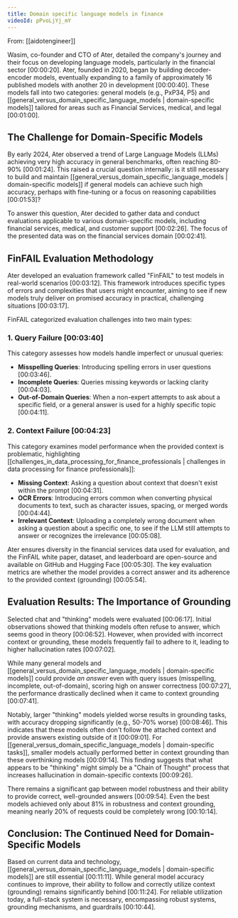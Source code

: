 ```yaml
---
title: Domain specific language models in finance
videoId: pPvoLjYj_mY
---
```


From: [[aidotengineer]] <br/> 

Wasim, co-founder and CTO of Ater, detailed the company's journey and their focus on developing language models, particularly in the financial sector <a class="yt-timestamp" data-t="00:00:20">[00:00:20]</a>. Ater, founded in 2020, began by building decoder-encoder models, eventually expanding to a family of approximately 16 published models with another 20 in development <a class="yt-timestamp" data-t="00:00:40">[00:00:40]</a>. These models fall into two categories: general models (e.g., PxP34, P5) and [[general_versus_domain_specific_language_models | domain-specific models]] tailored for areas such as Financial Services, medical, and legal <a class="yt-timestamp" data-t="00:01:00">[00:01:00]</a>.

## The Challenge for Domain-Specific Models

By early 2024, Ater observed a trend of Large Language Models (LLMs) achieving very high accuracy in general benchmarks, often reaching 80-90% <a class="yt-timestamp" data-t="00:01:24">[00:01:24]</a>. This raised a crucial question internally: is it still necessary to build and maintain [[general_versus_domain_specific_language_models | domain-specific models]] if general models can achieve such high accuracy, perhaps with fine-tuning or a focus on reasoning capabilities <a class="yt-timestamp" data-t="00:01:53">[00:01:53]</a>?

To answer this question, Ater decided to gather data and conduct evaluations applicable to various domain-specific models, including financial services, medical, and customer support <a class="yt-timestamp" data-t="00:02:26">[00:02:26]</a>. The focus of the presented data was on the financial services domain <a class="yt-timestamp" data-t="00:02:41">[00:02:41]</a>.

## FinFAIL Evaluation Methodology

Ater developed an evaluation framework called "FinFAIL" to test models in real-world scenarios <a class="yt-timestamp" data-t="00:03:12">[00:03:12]</a>. This framework introduces specific types of errors and complexities that users might encounter, aiming to see if new models truly deliver on promised accuracy in practical, challenging situations <a class="yt-timestamp" data-t="00:03:17">[00:03:17]</a>.

FinFAIL categorized evaluation challenges into two main types:

### 1. Query Failure <a class="yt-timestamp" data-t="00:03:40">[00:03:40]</a>
This category assesses how models handle imperfect or unusual queries:
*   **Misspelling Queries**: Introducing spelling errors in user questions <a class="yt-timestamp" data-t="00:03:46">[00:03:46]</a>.
*   **Incomplete Queries**: Queries missing keywords or lacking clarity <a class="yt-timestamp" data-t="00:04:03">[00:04:03]</a>.
*   **Out-of-Domain Queries**: When a non-expert attempts to ask about a specific field, or a general answer is used for a highly specific topic <a class="yt-timestamp" data-t="00:04:11">[00:04:11]</a>.

### 2. Context Failure <a class="yt-timestamp" data-t="00:04:23">[00:04:23]</a>
This category examines model performance when the provided context is problematic, highlighting [[challenges_in_data_processing_for_finance_professionals | challenges in data processing for finance professionals]]:
*   **Missing Context**: Asking a question about context that doesn't exist within the prompt <a class="yt-timestamp" data-t="00:04:31">[00:04:31]</a>.
*   **OCR Errors**: Introducing errors common when converting physical documents to text, such as character issues, spacing, or merged words <a class="yt-timestamp" data-t="00:04:44">[00:04:44]</a>.
*   **Irrelevant Context**: Uploading a completely wrong document when asking a question about a specific one, to see if the LLM still attempts to answer or recognizes the irrelevance <a class="yt-timestamp" data-t="00:05:08">[00:05:08]</a>.

Ater ensures diversity in the financial services data used for evaluation, and the FinFAIL white paper, dataset, and leaderboard are open-source and available on GitHub and Hugging Face <a class="yt-timestamp" data-t="00:05:30">[00:05:30]</a>. The key evaluation metrics are whether the model provides a correct answer and its adherence to the provided context (grounding) <a class="yt-timestamp" data-t="00:05:54">[00:05:54]</a>.

## Evaluation Results: The Importance of Grounding

Selected chat and "thinking" models were evaluated <a class="yt-timestamp" data-t="00:06:17">[00:06:17]</a>. Initial observations showed that thinking models often refuse to answer, which seems good in theory <a class="yt-timestamp" data-t="00:06:52">[00:06:52]</a>. However, when provided with incorrect context or grounding, these models frequently fail to adhere to it, leading to higher hallucination rates <a class="yt-timestamp" data-t="00:07:02">[00:07:02]</a>.

While many general models and [[general_versus_domain_specific_language_models | domain-specific models]] could provide *an answer* even with query issues (misspelling, incomplete, out-of-domain), scoring high on answer correctness <a class="yt-timestamp" data-t="00:07:27">[00:07:27]</a>, the performance drastically declined when it came to context grounding <a class="yt-timestamp" data-t="00:07:41">[00:07:41]</a>.

Notably, larger "thinking" models yielded worse results in grounding tasks, with accuracy dropping significantly (e.g., 50-70% worse) <a class="yt-timestamp" data-t="00:08:46">[00:08:46]</a>. This indicates that these models often don't follow the attached context and provide answers existing outside of it <a class="yt-timestamp" data-t="00:09:01">[00:09:01]</a>. For [[general_versus_domain_specific_language_models | domain-specific tasks]], smaller models actually performed better in context grounding than these overthinking models <a class="yt-timestamp" data-t="00:09:14">[00:09:14]</a>. This finding suggests that what appears to be "thinking" might simply be a "Chain of Thought" process that increases hallucination in domain-specific contexts <a class="yt-timestamp" data-t="00:09:26">[00:09:26]</a>.

There remains a significant gap between model robustness and their ability to provide correct, well-grounded answers <a class="yt-timestamp" data-t="00:09:54">[00:09:54]</a>. Even the best models achieved only about 81% in robustness and context grounding, meaning nearly 20% of requests could be completely wrong <a class="yt-timestamp" data-t="00:10:14">[00:10:14]</a>.

## Conclusion: The Continued Need for Domain-Specific Models

Based on current data and technology, [[general_versus_domain_specific_language_models | domain-specific models]] are still essential <a class="yt-timestamp" data-t="00:11:11">[00:11:11]</a>. While general model accuracy continues to improve, their ability to follow and correctly utilize context (grounding) remains significantly behind <a class="yt-timestamp" data-t="00:11:24">[00:11:24]</a>. For reliable utilization today, a full-stack system is necessary, encompassing robust systems, grounding mechanisms, and guardrails <a class="yt-timestamp" data-t="00:10:44">[00:10:44]</a>.